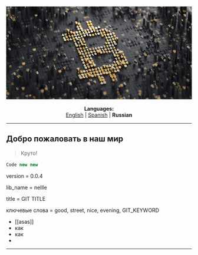 <p align="center"><img src="https://github.com/markolofsen/nellle/blob/master/.banners/banner_ru.jpg?raw=1" /></p>
<p align="center"><b>Languages:</b><br /><a href="https://github.com/markolofsen/nellle/blob/master/README.md">English</a> | <a href="https://github.com/markolofsen/nellle/blob/master/README_es.md">Spanish</a> | <b>Russian</b></p>

---

## Добро пожаловать в наш мир

> Круто!

```javascript
Code new new
```

version = 0.0.4

lib_name = nellle

title = GIT TITLE

ключевые слова = good, street, nice, evening, GIT_KEYWORD

* [[asas]]
* как
* как
*

---

